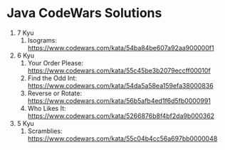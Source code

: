 # Java CodeWars Solutions

1. 7 Kyu
    1. Isograms: https://www.codewars.com/kata/54ba84be607a92aa900000f1
2. 6 Kyu
    1. Your Order Please: https://www.codewars.com/kata/55c45be3b2079eccff00010f
    2. Find the Odd Int: https://www.codewars.com/kata/54da5a58ea159efa38000836
    3. Reverse or Rotate: https://www.codewars.com/kata/56b5afb4ed1f6d5fb0000991    
    4. Who Likes It: https://www.codewars.com/kata/5266876b8f4bf2da9b000362
3. 5 Kyu
    1. Scramblies: https://www.codewars.com/kata/55c04b4cc56a697bb0000048
